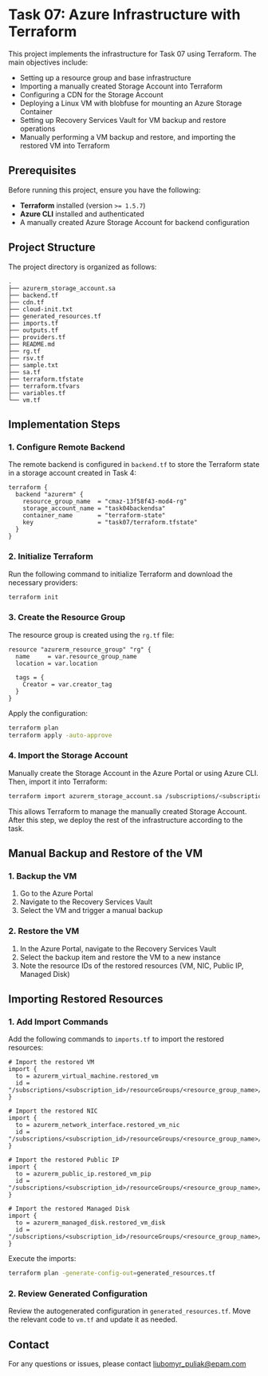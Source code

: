# Task 07: Azure Infrastructure with Terraform

This project implements the infrastructure for Task 07 using Terraform. The main objectives include:
- Setting up a resource group and base infrastructure
- Importing a manually created Storage Account into Terraform
- Configuring a CDN for the Storage Account
- Deploying a Linux VM with blobfuse for mounting an Azure Storage Container
- Setting up Recovery Services Vault for VM backup and restore operations
- Manually performing a VM backup and restore, and importing the restored VM into Terraform

## Prerequisites

Before running this project, ensure you have the following:
- **Terraform** installed (version `>= 1.5.7`)
- **Azure CLI** installed and authenticated
- A manually created Azure Storage Account for backend configuration

## Project Structure

The project directory is organized as follows:
```
.
├── azurerm_storage_account.sa
├── backend.tf
├── cdn.tf
├── cloud-init.txt
├── generated_resources.tf
├── imports.tf
├── outputs.tf
├── providers.tf
├── README.md
├── rg.tf
├── rsv.tf
├── sample.txt
├── sa.tf
├── terraform.tfstate
├── terraform.tfvars
├── variables.tf
└── vm.tf
```

## Implementation Steps

### 1. Configure Remote Backend

The remote backend is configured in `backend.tf` to store the Terraform state in a storage account created in Task 4:

```hcl
terraform {
  backend "azurerm" {
    resource_group_name  = "cmaz-13f58f43-mod4-rg"
    storage_account_name = "task04backendsa"
    container_name       = "terraform-state"
    key                  = "task07/terraform.tfstate"
  }
}
```

### 2. Initialize Terraform

Run the following command to initialize Terraform and download the necessary providers:

```bash
terraform init
```

### 3. Create the Resource Group

The resource group is created using the `rg.tf` file:

```hcl
resource "azurerm_resource_group" "rg" {
  name     = var.resource_group_name
  location = var.location

  tags = {
    Creator = var.creator_tag
  }
}
```

Apply the configuration:

```bash
terraform plan
terraform apply -auto-approve
```

### 4. Import the Storage Account

Manually create the Storage Account in the Azure Portal or using Azure CLI. Then, import it into Terraform:

```bash
terraform import azurerm_storage_account.sa /subscriptions/<subscription_id>/resourceGroups/<resource_group_name>/providers/Microsoft.Storage/storageAccounts/<storage_account_name>
```

This allows Terraform to manage the manually created Storage Account.
After this step, we deploy the rest of the infrastructure according to the task.

## Manual Backup and Restore of the VM

### 1. Backup the VM
1. Go to the Azure Portal
2. Navigate to the Recovery Services Vault
3. Select the VM and trigger a manual backup

### 2. Restore the VM
1. In the Azure Portal, navigate to the Recovery Services Vault
2. Select the backup item and restore the VM to a new instance
3. Note the resource IDs of the restored resources (VM, NIC, Public IP, Managed Disk)

## Importing Restored Resources

### 1. Add Import Commands

Add the following commands to `imports.tf` to import the restored resources:

```hcl
# Import the restored VM
import {
  to = azurerm_virtual_machine.restored_vm
  id = "/subscriptions/<subscription_id>/resourceGroups/<resource_group_name>/providers/Microsoft.Compute/virtualMachines/<vm_name>"
}

# Import the restored NIC
import {
  to = azurerm_network_interface.restored_vm_nic
  id = "/subscriptions/<subscription_id>/resourceGroups/<resource_group_name>/providers/Microsoft.Network/networkInterfaces/<nic_name>"
}

# Import the restored Public IP
import {
  to = azurerm_public_ip.restored_vm_pip
  id = "/subscriptions/<subscription_id>/resourceGroups/<resource_group_name>/providers/Microsoft.Network/publicIPAddresses/<pip_name>"
}

# Import the restored Managed Disk
import {
  to = azurerm_managed_disk.restored_vm_disk
  id = "/subscriptions/<subscription_id>/resourceGroups/<resource_group_name>/providers/Microsoft.Compute/disks/<disk_name>"
}
```

Execute the imports:

```bash
terraform plan -generate-config-out=generated_resources.tf
```

### 2. Review Generated Configuration

Review the autogenerated configuration in `generated_resources.tf`. Move the relevant code to `vm.tf` and update it as needed.

## Contact

For any questions or issues, please contact liubomyr_puliak@epam.com